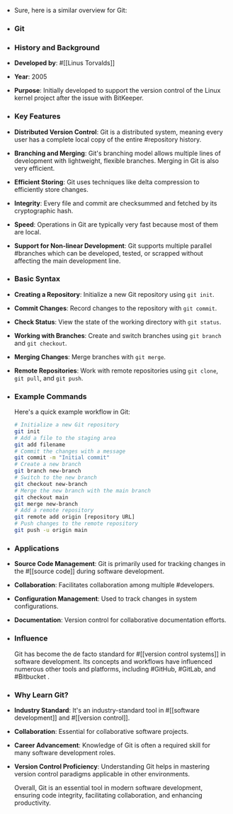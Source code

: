 - Sure, here is a similar overview for Git:
- ### **Git**
- ### **History and Background**
- **Developed by**: #[[Linus Torvalds]]
- **Year**: 2005
- **Purpose**: Initially developed to support the version control of the Linux kernel project after the issue with BitKeeper.
- ### **Key Features**
- **Distributed Version Control**: Git is a distributed system, meaning every user has a complete local copy of the entire #repository history.
- **Branching and Merging**: Git's branching model allows multiple lines of development with lightweight, flexible branches. Merging in Git is also very efficient.
- **Efficient Storing**: Git uses techniques like delta compression to efficiently store changes.
- **Integrity**: Every file and commit are checksummed and fetched by its cryptographic hash.
- **Speed**: Operations in Git are typically very fast because most of them are local.
- **Support for Non-linear Development**: Git supports multiple parallel #branches which can be developed, tested, or scrapped without affecting the main development line.
- ### **Basic Syntax**
- **Creating a Repository**: Initialize a new Git repository using `git init`.
- **Commit Changes**: Record changes to the repository with `git commit`.
- **Check Status**: View the state of the working directory with `git status`.
- **Working with Branches**: Create and switch branches using `git branch` and `git checkout`.
- **Merging Changes**: Merge branches with `git merge`.
- **Remote Repositories**: Work with remote repositories using `git clone`, `git pull`, and `git push`.
- ### **Example Commands**
  
  Here's a quick example workflow in Git:
  
  ```bash
  # Initialize a new Git repository
  git init
  # Add a file to the staging area
  git add filename
  # Commit the changes with a message
  git commit -m "Initial commit"
  # Create a new branch
  git branch new-branch
  # Switch to the new branch
  git checkout new-branch
  # Merge the new branch with the main branch
  git checkout main
  git merge new-branch
  # Add a remote repository
  git remote add origin [repository URL]
  # Push changes to the remote repository
  git push -u origin main
  ```
- ### **Applications**
- **Source Code Management**: Git is primarily used for tracking changes in the #[[source code]] during software development.
- **Collaboration**: Facilitates collaboration among multiple #developers.
- **Configuration Management**: Used to track changes in system configurations.
- **Documentation**: Version control for collaborative documentation efforts.
- ### **Influence**
  
  Git has become the de facto standard for #[[version control systems]] in software development. Its concepts and workflows have influenced numerous other tools and platforms, including #GitHub, #GitLab, and #Bitbucket .
- ### **Why Learn Git?**
- **Industry Standard**: It's an industry-standard tool in #[[software development]] and #[[version control]].
- **Collaboration**: Essential for collaborative software projects.
- **Career Advancement**: Knowledge of Git is often a required skill for many software development roles.
- **Version Control Proficiency**: Understanding Git helps in mastering version control paradigms applicable in other environments.
  
  Overall, Git is an essential tool in modern software development, ensuring code integrity, facilitating collaboration, and enhancing productivity.